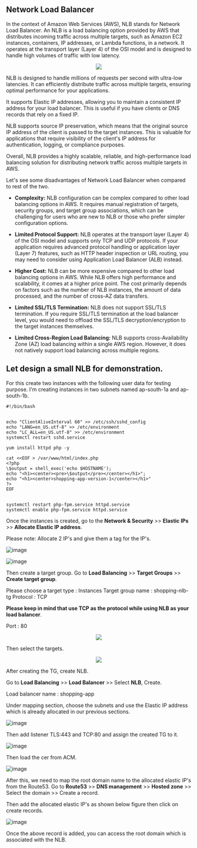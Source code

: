 ## Network Load Balancer

In the context of Amazon Web Services (AWS), NLB stands for Network Load Balancer. An NLB is a load balancing option provided by AWS that distributes incoming traffic across multiple targets, such as Amazon EC2 instances, containers, IP addresses, or Lambda functions, in a network. It operates at the transport layer (Layer 4) of the OSI model and is designed to handle high volumes of traffic with low latency.

<p align="center">
<img src="https://github.com/jijinmichael/NLB/assets/134680540/4343ffe6-5889-4cdc-bc22-3bde4fefa87d)"></p>

NLB is designed to handle millions of requests per second with ultra-low latencies. It can efficiently distribute traffic across multiple targets, ensuring optimal performance for your applications.

It supports Elastic IP addresses, allowing you to maintain a consistent IP address for your load balancer. This is useful if you have clients or DNS records that rely on a fixed IP.

NLB supports source IP preservation, which means that the original source IP address of the client is passed to the target instances. This is valuable for applications that require visibility of the client's IP address for authentication, logging, or compliance purposes.

Overall, NLB provides a highly scalable, reliable, and high-performance load balancing solution for distributing network traffic across multiple targets in AWS.

Let's see some disadvantages of Network Load Balancer when compared to rest of the two.

- **Complexity:** NLB configuration can be complex compared to other load balancing options in AWS. It requires manual registration of targets, security groups, and target group associations, which can be challenging for users who are new to NLB or those who prefer simpler configuration options.

- **Limited Protocol Support:** NLB operates at the transport layer (Layer 4) of the OSI model and supports only TCP and UDP protocols. If your application requires advanced protocol handling or application layer (Layer 7) features, such as HTTP header inspection or URL routing, you may need to consider using Application Load Balancer (ALB) instead.

- **Higher Cost:** NLB can be more expensive compared to other load balancing options in AWS. While NLB offers high performance and scalability, it comes at a higher price point. The cost primarily depends on factors such as the number of NLB instances, the amount of data processed, and the number of cross-AZ data transfers.

- **Limited SSL/TLS Termination:** NLB does not support SSL/TLS termination. If you require SSL/TLS termination at the load balancer level, you would need to offload the SSL/TLS decryption/encryption to the target instances themselves.

- **Limited Cross-Region Load Balancing:** NLB supports cross-Availability Zone (AZ) load balancing within a single AWS region. However, it does not natively support load balancing across multiple regions.

Let design a small NLB for demonstration.
---

For this create two instances with the following user data for testing purpose. I'm creating instances in two subnets named ap-south-1a and ap-south-1b.
```
#!/bin/bash


echo "ClientAliveInterval 60" >> /etc/ssh/sshd_config
echo "LANG=en_US.utf-8" >> /etc/environment
echo "LC_ALL=en_US.utf-8" >> /etc/environment
systemctl restart sshd.service

yum install httpd php -y

cat <<EOF > /var/www/html/index.php
<?php
\$output = shell_exec('echo $HOSTNAME');
echo "<h1><center><pre>\$output</pre></center></h1>";
echo "<h1><center>shopping-app-version-1</center></h1>"
?>
EOF


systemctl restart php-fpm.service httpd.service
systemctl enable php-fpm.service httpd.service
```
Once the instances is created, go to the **Network & Security** >> **Elastic IPs** >> **Allocate Elastic IP address**.

Please note: Allocate 2 IP's and give them a tag for the IP's.

![image](https://github.com/jijinmichael/NLB/assets/134680540/6d040f4d-9cbe-42c3-aaf5-46d84d8c7945)

![image](https://github.com/jijinmichael/NLB/assets/134680540/dc710303-21a7-402c-af37-9f3aa324c126)

Then create a target group. Go to **Load Balancing** >> **Target Groups** >> **Create target group**.

Please choose a target type : Instances 
Target group name           : shopping-nlb-tg
Protocol                    : TCP 

**Please keep in mind that use TCP as the protocol while using NLB as your load balancer**.

Port                        : 80

<p align="center">
<img src="https://github.com/jijinmichael/NLB/assets/134680540/677151aa-142f-4eaf-90a4-41ae1d5e9fab"></p>

Then select the targets.

<p align="center">
<img src="https://github.com/jijinmichael/NLB/assets/134680540/4caf5785-ec85-4162-b4f2-a134e43c1545"></p>

After creating the TG, create NLB.

Go to **Load Balancing** >> **Load Balancer** >> Select **NLB**, Create.

Load balancer name  : shopping-app

Under mapping section, choose the subnets and use the Elastic IP address which is already allocated in our previous sections.

![image](https://github.com/jijinmichael/NLB/assets/134680540/ac03583e-55da-4738-b0af-1ce47b2724a2)

Then add listener TLS:443 and TCP:80 and assign the created TG to it.

![image](https://github.com/jijinmichael/NLB/assets/134680540/892d4d5d-7579-4ed0-b8c1-d6055f5541d9)

Then load the cer from ACM.

![image](https://github.com/jijinmichael/NLB/assets/134680540/4ff1984d-3109-4ba4-be47-98c90b8b998f)

After this, we need to map the root domain name to the allocated elastic IP's from the Route53. Go to **Route53** >> **DNS management** >> **Hosted zone** >> Select the domain >> Create a record.

Then add the allocated elastic IP's as shown below figure then click on create records.

![image](https://github.com/jijinmichael/NLB/assets/134680540/7561499a-6be1-43fe-9643-5eea80ab81cc)

Once the above record is added, you can access the root domain which is associated with the NLB. 


